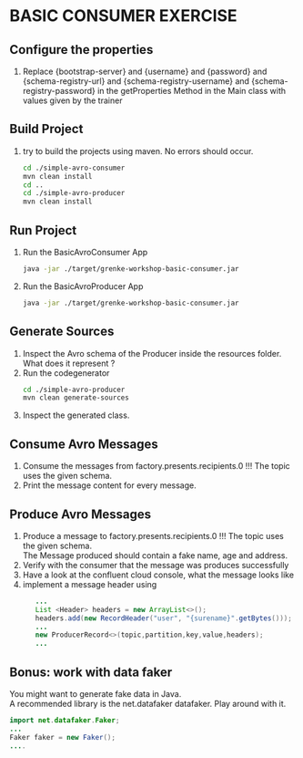 # BASIC CONSUMER EXERCISE
## Configure the properties
1. Replace {bootstrap-server} and {username} and {password} and {schema-registry-url} and {schema-registry-username} and {schema-registry-password} in the getProperties Method in the Main class with values given by the trainer
## Build Project
1. try to build the projects using maven. No errors should occur. 
   ```sh 
   cd ./simple-avro-consumer
   mvn clean install
   cd ..
   cd ./simple-avro-producer
   mvn clean install
   ```
## Run Project
1. Run the BasicAvroConsumer App
   ```sh 
   java -jar ./target/grenke-workshop-basic-consumer.jar
   ```
2. Run the BasicAvroProducer App
   ```sh 
   java -jar ./target/grenke-workshop-basic-consumer.jar
   ```

## Generate Sources
1. Inspect the Avro schema of the Producer inside the resources folder. What does it represent ?
2. Run the codegenerator
   ```sh
   cd ./simple-avro-producer
   mvn clean generate-sources
   ```
3. Inspect the generated class.

## Consume Avro Messages
1. Consume the messages from factory.presents.recipients.0 !!! The topic uses the given schema.
2. Print the message content for every message.

## Produce Avro Messages
1. Produce a message to factory.presents.recipients.0 !!! The topic uses the given schema.  
   The Message produced should contain a fake name, age and address.
2. Verify with the consumer that the message was produces successfully
3. Have a look at the confluent cloud console, what the message looks like
4. implement a message header using
   ```java 
      ...
      List <Header> headers = new ArrayList<>();
      headers.add(new RecordHeader("user", "{surename}".getBytes()));
      ...
      new ProducerRecord<>(topic,partition,key,value,headers);
      ...
   ```

## Bonus: work with data faker
You might want to generate fake data in Java.  
A recommended library is the net.datafaker datafaker.
Play around with it.
```java 
import net.datafaker.Faker;
...
Faker faker = new Faker();
....
```